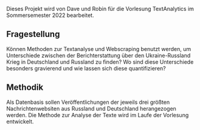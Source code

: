 Dieses Projekt wird von Dave und Robin für die Vorlesung TextAnalytics im Sommersemester 2022 bearbeitet.

## Fragestellung

Können Methoden zur Textanalyse und Webscraping benutzt werden, um Unterschiede zwischen der Berichterstattung über den Ukraine-Russland Krieg in Deutschland und Russland zu finden? Wo sind diese Unterschiede besonders gravierend und wie lassen sich diese quantifizieren?  


## Methodik

Als Datenbasis sollen Veröffentlichungen der jeweils drei größten Nachrichtenwebsiten aus Russland und Deutschland herangezogen werden.
Die Methode zur Analyse der Texte wird im Laufe der Vorlesung entwickelt.

